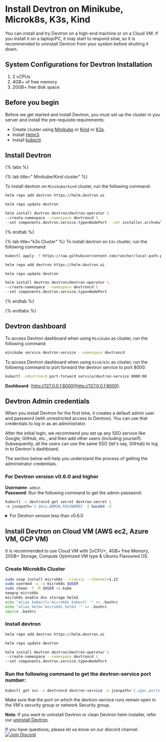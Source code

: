 # Install Devtron on Minikube, Microk8s, K3s, Kind

You can install and try Devtron on a high-end machine or on a Cloud VM. If you install it on a laptop/PC, it may start to respond slow, so it is recommended to uninstall Devtron from your system before shutting it down.

## System Configurations for Devtron Installation
1. 2 vCPUs
2. 4GB+ of free memory
3. 20GB+ free disk space

## Before you begin

Before we get started and install Devtron, you must set up the cluster in you server and  install the pre-requisite requirements:

 * Create cluster using [Minikube](https://minikube.sigs.k8s.io/docs/start/) or [Kind](https://kind.sigs.k8s.io/docs/user/quick-start/) or [K3s](https://rancher.com/docs/k3s/latest/en/installation/).
 * Install [Helm3](https://helm.sh/docs/intro/install/).
 * Install [kubectl](https://kubernetes.io/docs/tasks/tools/).


## Install Devtron


{% tabs %}

{% tab title=" Minikube/Kind cluster" %}

 To install devtron on ``Minikube/kind`` cluster, run the following command:

```bash
helm repo add devtron https://helm.devtron.ai

helm repo update devtron

helm install devtron devtron/devtron-operator \
--create-namespace --namespace devtroncd \
--set components.devtron.service.type=NodePort --set installer.arch=multi-arch

```
{% endtab %}

{% tab title="k3s Cluster" %}
To install devtron on ``k3s`` cluster, run the following command:

```bash
kubectl apply -f https://raw.githubusercontent.com/rancher/local-path-provisioner/master/deploy/local-path-storage.yaml

helm repo add devtron https://helm.devtron.ai

helm repo update devtron

helm install devtron devtron/devtron-operator \
--create-namespace --namespace devtroncd \
--set components.devtron.service.type=NodePort

```
{% endtab %}

{% endtabs %}
 
## Devtron dashboard

To access Devtron dashboard when using ``Minikube`` as cluster, run the following command:
```bash
minikube service devtron-service --namespace devtroncd
```

To access Devtron dashboard when using ``Kind/k3s`` as cluster, run the following command to port forward the devtron service to port 8000:

```bash
kubectl -ndevtroncd port-forward service/devtron-service 8000:80
```

**Dashboard**: [http://127.0.0.1:8000](http://127.0.0.1:8000).

## Devtron Admin credentials

When you install Devtron for the first time, it creates a default admin user and password (with unrestricted access to Devtron). You can use that credentials to log in as an administrator. 

After the initial login, we recommend you set up any SSO service like Google, GitHub, etc., and then add other users (including yourself). Subsequently, all the users can use the same SSO (let's say, GitHub) to log in to Devtron's dashboard.

The section below will help you understand the process of getting the administrator credentials.

### For Devtron version v0.6.0 and higher

**Username**: `admin` <br>
**Password**: Run the following command to get the admin password:

```bash
kubectl -n devtroncd get secret devtron-secret \
-o jsonpath='{.data.ADMIN_PASSWORD}' | base64 -d
```


<details>
<summary>For Devtron version less than v0.6.0</summary>

**Username**: `admin` <br>
**Password**: Run the following command to get the admin password:

```bash
kubectl -n devtroncd get secret devtron-secret \
-o jsonpath='{.data.ACD_PASSWORD}' | base64 -d
```
</details>

## Install Devtron on Cloud VM (AWS ec2, Azure VM, GCP VM)

It is recommended to use Cloud VM with 2vCPU+, 4GB+ free Memory, 20GB+ Storage, Compute Optimized VM type & Ubuntu Flavoured OS.

### Create Microk8s Cluster

```bash
sudo snap install microk8s --classic --channel=1.22
sudo usermod -a -G microk8s $USER
sudo chown -f -R $USER ~/.kube
newgrp microk8s
microk8s enable dns storage helm3
echo "alias kubectl='microk8s kubectl '" >> .bashrc
echo "alias helm='microk8s helm3 '" >> .bashrc
source .bashrc
```

### Install devtron

```bash
helm repo add devtron https://helm.devtron.ai

helm repo update devtron

helm install devtron devtron/devtron-operator \
--create-namespace --namespace devtroncd \
--set components.devtron.service.type=NodePort 

```
### Run the following command to get the devtron-service port number:

```bash
kubectl get svc -n devtroncd devtron-service -o jsonpath='{.spec.ports[0].nodePort}'
```

Make sure that the port on which the devtron-service runs remain open in the VM's security group or network Security group.

**Note**: If you want to uninstall Devtron or clean Devtron helm installer, refer our [uninstall Devtron](https://docs.devtron.ai/install/uninstall-devtron).


If you have questions, please let us know on our discord channel. [![Join Discord](https://img.shields.io/badge/Join%20us%20on-Discord-e01563.svg)](https://discord.gg/jsRG5qx2gp)
